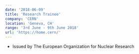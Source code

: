 ```yaml
---
date: '2018-06-09'
title: 'Research Trainee'
company: 'CERN'
location: 'Geneva, CH'
range: '3rd June - 9th June 2018'
url: 'https://home.cern/'
---
```


- Issued by The European Organization for Nuclear Research